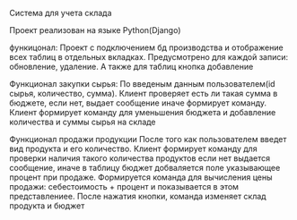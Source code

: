 Система для учета склада

Проект реализован на языке Python(Django)


функицонал:
Проект с подключением бд производства и отображение всех таблиц в отдельных вкладках.
Предусмотрено для каждой записи: обновление, удаление. А также для таблиц кнопка добавление

  Функционал закупки сырья:
  По введеным данным пользователем(id сырья, количество, сумма). Клиент проверяет есть ли такая сумма в бюджете, если нет, выдает
  сообщение иначе формирует команду. Клиент формирует команду для уменьшения бюджета и добавление количества и суммы сырья на складе

  Функционал продажи продукции 
  После того как пользователем введет вид продукта и его количество. Клиент формирует команду для проверки наличия такого количества
  продуктов если нет выдается сообщение, иначе в таблицу бюджет добваляется поле указывающее процент при продаже.
  Формируется команда для вычисления цены продажи: себестоимость + процент и показывается в этом представлениее. После нажатия кнопки,
  команда изменяет склад продукта и бюджет 
